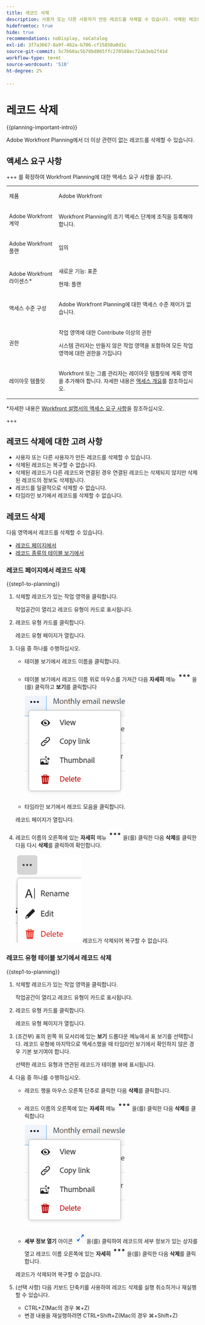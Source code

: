 ```yaml
---
title: 레코드 삭제
description: 사용자 또는 다른 사용자가 만든 레코드를 삭제할 수 있습니다. 삭제된 레코드는 복구할 수 없습니다.
hidefromtoc: true
hide: true
recommendations: noDisplay, noCatalog
exl-id: 3f7a3667-8a9f-462a-b706-cf15850a0d1c
source-git-commit: 5c7b60ac5b78bd065ffc270588ec72ab3eb2f41d
workflow-type: tm+mt
source-wordcount: '510'
ht-degree: 2%

---
```


<!--update the metadata with real information when making this available in TOC and in the left nav-->

# 레코드 삭제

{{planning-important-intro}}

Adobe Workfront Planning에서 더 이상 관련이 없는 레코드를 삭제할 수 있습니다.

## 액세스 요구 사항

+++ 를 확장하여 Workfront Planning에 대한 액세스 요구 사항을 봅니다.

<table style="table-layout:auto">
 <col>
 </col>
 <col>
 </col>
 <tbody>
    <tr>
<tr>
<td>
   <p> 제품</p> </td>
   <td>
   <p> Adobe Workfront</p> </td>
  </tr>  
 <td role="rowheader"><p>Adobe Workfront 계약</p></td>
   <td>
<p>Workfront Planning의 조기 액세스 단계에 조직을 등록해야 합니다. </p>
   </td>
  </tr>
  <tr>
   <td role="rowheader"><p>Adobe Workfront 플랜</p></td>
   <td>
<p>임의</p>
   </td>
  </tr>
  <tr>
   <td role="rowheader"><p>Adobe Workfront 라이센스*</p>
   </td>
   <td>
   <p>새로운 기능: 표준</p>
   <p>현재: 플랜</p> 
  </td>
  </tr>

<tr>
   <td role="rowheader"><p>액세스 수준 구성</p></td>
   <td> <p>Adobe Workfront Planning에 대한 액세스 수준 제어가 없습니다. </p>  
</td>
  </tr>

<tr>
   <td role="rowheader"><p>권한</p></td>
   <td> <p>작업 영역에 대한 Contribute 이상의 권한</a> </p>  
   <p>시스템 관리자는 만들지 않은 작업 영역을 포함하여 모든 작업 영역에 대한 권한을 가집니다</p>
</td>
  </tr>
<tr>
   <td role="rowheader"><p>레이아웃 템플릿</p></td>
   <td> <p>Workfront 또는 그룹 관리자는 레이아웃 템플릿에 계획 영역을 추가해야 합니다. 자세한 내용은 <a href="/help/quicksilver/planning/access/access-overview.md">액세스 개요</a>를 참조하십시오. </p>  
</td>
  </tr>

</tbody>
</table>

*자세한 내용은 [Workfront 설명서의 액세스 요구 사항](/help/quicksilver/administration-and-setup/add-users/access-levels-and-object-permissions/access-level-requirements-in-documentation.md)을 참조하십시오.

+++
<!--Maybe enable this at GA - but Planning is not supposed to have Access controls in the Workfront Access Level: 
>[!NOTE]
>
>If you don't have access, ask your Workfront administrator if they set additional restrictions in your access level. For information on how a Workfront administrator can change your access level, see [Create or modify custom access levels](/help/quicksilver/administration-and-setup/add-users/configure-and-grant-access/create-modify-access-levels.md). -->

## 레코드 삭제에 대한 고려 사항

* 사용자 또는 다른 사용자가 만든 레코드를 삭제할 수 있습니다.
* 삭제된 레코드는 복구할 수 없습니다. <!--the above statements (and in the metadata description) will change with access levels and recycle bin??-->
* 삭제된 레코드가 다른 레코드와 연결된 경우 연결된 레코드는 삭제되지 않지만 삭제된 레코드의 정보도 삭제됩니다.
* 레코드를 일괄적으로 삭제할 수 없습니다. <!--this will probably change-->
* 타임라인 보기에서 레코드를 삭제할 수 없습니다.

## 레코드 삭제

다음 영역에서 레코드를 삭제할 수 있습니다.

* [레코드 페이지에서](#delete-a-record-from-the-records-page)
* [레코드 종류의 테이블 보기에서](#delete-a-record-from-the-record-type-table-view)

### 레코드 페이지에서 레코드 삭제

{{step1-to-planning}}

1. 삭제할 레코드가 있는 작업 영역을 클릭합니다.

   작업공간이 열리고 레코드 유형이 카드로 표시됩니다.

1. 레코드 유형 카드를 클릭합니다.

   레코드 유형 페이지가 열립니다.
1. 다음 중 하나를 수행하십시오.

   * 테이블 보기에서 레코드 이름을 클릭합니다.
   * 테이블 보기에서 레코드 이름 위로 마우스를 가져간 다음 **자세히** 메뉴 ![](assets/more-menu.png)을(를) 클릭하고 **보기**&#x200B;를 클릭합니다

     ![](assets/contextual-menu-for-record-row.png)
   * 타임라인 보기에서 레코드 모음을 클릭합니다.

   레코드 페이지가 열립니다.

1. 레코드 이름의 오른쪽에 있는 **자세히** 메뉴 ![](assets/more-menu.png)을(를) 클릭한 다음 **삭제**&#x200B;를 클릭한 다음 다시 **삭제**&#x200B;를 클릭하여 확인합니다.

   ![](assets/more-menu-options-from-record-details-page.png) <!--ensure the options have not changed or been renamed-->
레코드가 삭제되어 복구할 수 없습니다.

### 레코드 유형 테이블 보기에서 레코드 삭제

{{step1-to-planning}}

1. 삭제할 레코드가 있는 작업 영역을 클릭합니다.

   작업공간이 열리고 레코드 유형이 카드로 표시됩니다.

1. 레코드 유형 카드를 클릭합니다.

   레코드 유형 페이지가 열립니다.
1. (조건부) 표의 왼쪽 위 모서리에 있는 **보기** 드롭다운 메뉴에서 표 보기를 선택합니다. 레코드 유형에 마지막으로 액세스했을 때 타임라인 보기에서 확인하지 않은 경우 기본 보기여야 합니다.

   선택한 레코드 유형과 연관된 레코드가 테이블 뷰에 표시됩니다.
1. 다음 중 하나를 수행하십시오.

   * 레코드 행을 마우스 오른쪽 단추로 클릭한 다음 **삭제**&#x200B;를 클릭합니다.
   * 레코드 이름의 오른쪽에 있는 **자세히** 메뉴 ![](assets/more-menu.png)을(를) 클릭한 다음 **삭제**&#x200B;를 클릭합니다

     ![](assets/contextual-menu-for-record-row.png)

   * **세부 정보 열기** 아이콘 ![](assets/open-details-icon-in-table-name-field.png)을(를) 클릭하여 레코드의 세부 정보가 있는 상자를 열고 레코드 이름 오른쪽에 있는 **자세히** ![](assets/more-menu.png)을(를) 클릭한 다음 **삭제**&#x200B;를 클릭합니다.

   레코드가 삭제되어 복구할 수 없습니다.

1. (선택 사항) 다음 키보드 단축키를 사용하여 레코드 삭제를 실행 취소하거나 재실행할 수 있습니다.

   * CTRL+Z(Mac의 경우 ⌘+Z)
   * 변경 내용을 재실행하려면 CTRL+Shift+Z(Mac의 경우 ⌘+Shift+Z)
